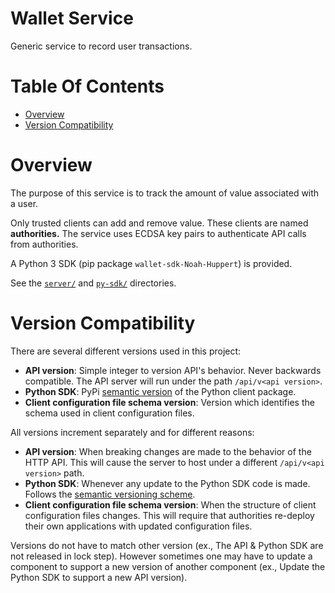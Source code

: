 # Wallet Service
Generic service to record user transactions. 

# Table Of Contents
- [Overview](#overview)
- [Version Compatibility](#version-compatibility)

# Overview
The purpose of this service is to track the amount of value associated with
a user. 

Only trusted clients can add and remove value. These clients are 
named **authorities.** The service uses ECDSA key pairs to authenticate API
calls from authorities.

A Python 3 SDK (pip package `wallet-sdk-Noah-Huppert`) is provided.

See the [`server/`](./server) and [`py-sdk/`](./py-sdk) directories.

# Version Compatibility
There are several different versions used in this project:

- **API version**: Simple integer to version API's behavior. Never 
  backwards compatible. The API server will run under the 
  path `/api/v<api version>`.
- **Python SDK**: PyPi [semantic version](https://semver.org/) of the Python 
  client package.
- **Client configuration file schema version**: Version which identifies the 
  schema used in client configuration files.
  
All versions increment separately and for different reasons:

- **API version**: When breaking changes are made to the behavior of the 
  HTTP API. This will cause the server to host under a different 
  `/api/v<api version>` path.
- **Python SDK**: Whenever any update to the Python SDK code is made. Follows
  the [semantic versioning scheme](https://semver.org/).
- **Client configuration file schema version**: When the structure of client
  configuration files changes. This will require that authorities re-deploy 
  their own applications with updated configuration files.

Versions do not have to match other version (ex., The API & Python SDK are not 
released in lock step). However sometimes one may have to update a component to 
support a new version of another component (ex., Update the Python SDK to 
support a new API version).
